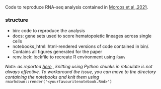Code to reproduce RNA-seq analysis contained in [Morcos et al.,2021](https://www.biorxiv.org/content/10.1101/2020.08.21.261552v1.full).



### structure

* bin: code to reproduce the analysis
* docs: gene sets used to score hematopoietic lineages across single cells
* notebooks_html: html-rendered versions of code contained in bin/. Contains all figures generated for the paper 
* renv.lock: lockfile to recreate R environment using ```Renv```

_Note: as reported [here](https://stackoverflow.com/questions/57895993/knitting-in-r-markdown-file-stops-without-printing-error-when-hitting-a-python-c) , knitting using Python chunks in reticulate is not always effective. To workaround the issue, you can move to the directory containing the notebooks and knit them using_ ```rmarkdown::render('<yourfavouritenotebook.Rmd>')```
